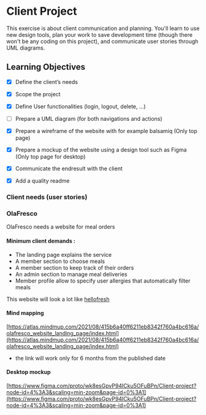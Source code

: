 # Client Project

This exercise is about client communication and planning. You'll learn to use new design tools, plan your work to save development time (though there won't be any coding on this project), and communicate user stories through UML diagrams.

## Learning Objectives
- [x] Define the client’s needs
- [x] Scope the project
- [x] Define User functionalities (login, logout, delete, ...)
- [ ] Prepare a UML diagram (for both navigations and actions)
- [x] Prepare a wireframe of the website with for example balsamiq (Only top page)
- [x] Prepare a mockup of the website using a design tool such as Figma  (Only top page for desktop)
- [x] Communicate the endresult with the client
- [x] Add a quality readme


### Client needs (user stories)

### OlaFresco
OlaFresco needs a website for meal orders

#### Minimum client demands :

- The landing page explains the service
- A member section to choose meals
- A member section to keep track of their orders
- An admin section to manage meal deliveries
- Member profile allow to specify user allergies that automatically filter meals

This website will look a lot like [hellofresh](https://hellofresh.com/)


#### Mind mapping
[https://atlas.mindmup.com/2021/08/415b6a40ff6211eb8342f760a4bc616a/olafresco_website_landing_page/index.html](https://atlas.mindmup.com/2021/08/415b6a40ff6211eb8342f760a4bc616a/olafresco_website_landing_page/index.html)
* the link will work only for 6 months from the published date

#### Desktop mockup
[https://www.figma.com/proto/wk8esGpvP94ICku5OFuBPn/Client-project?node-id=4%3A3&scaling=min-zoom&page-id=0%3A1](https://www.figma.com/proto/wk8esGpvP94ICku5OFuBPn/Client-project?node-id=4%3A3&scaling=min-zoom&page-id=0%3A1)